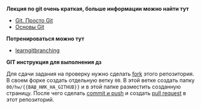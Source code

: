**Лекция по git очень краткая, больше информации можно найти тут**
- [Git. Просто Git](http://zzet.org/git/learning/undev/coursify/2014/02/09/lection-1-git-course-undev.html)
- [Основы Git](https://git-scm.com/book/ru/v1/%D0%9E%D1%81%D0%BD%D0%BE%D0%B2%D1%8B-Git)

**Потренироваться можно тут**
- [learngitbranching](https://learngitbranching.js.org/)

**GIT инструкция для выполнения дз**

Для сдачи задания на проверку нужно сделать
[fork](https://help.github.com/articles/fork-a-repo/) 
этого репозитория. В своем форке создать отдельную ветку `00`.
В этой ветке создать папку `00/hw/{{ВАШ_НИК_НА_GITHUB}}` и в этой папке
разместить созданную страницу. После чего сделать
[commit и push](https://readwrite.com/2013/10/02/github-for-beginners-part-2/) и 
создать [pull request](https://help.github.com/articles/about-pull-requests/) в этот репозиторий. 